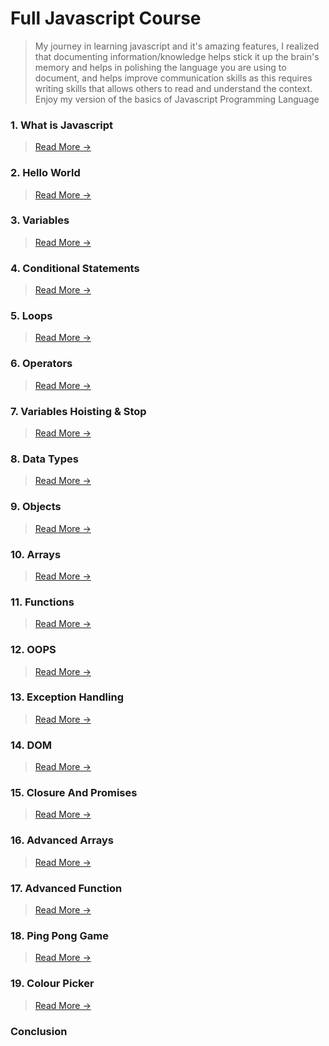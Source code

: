 # Full Javascript Course
> My journey in learning javascript and it's amazing features, I realized that documenting information/knowledge helps stick it up the brain's memory and helps in polishing the language you are using to document, and helps improve communication skills as this requires writing skills that allows others to read and understand the context. Enjoy my version of the basics of Javascript Programming Language

### 1. What is Javascript
> [Read More ->](https://github.com/lsmucassi/js_full_course/blob/main/1-javascript-intro/)

### 2. Hello World
> [Read More ->](https://github.com/lsmucassi/js_full_course/blob/main/2-hello-world/)

### 3. Variables
> [Read More ->](https://github.com/lsmucassi/js_full_course/blob/main/3-variables/)

### 4. Conditional Statements
> [Read More ->](https://github.com/lsmucassi/js_full_course/blob/main/4-conditional-statements/)

### 5. Loops
> [Read More ->](https://github.com/lsmucassi/js_full_course/blob/main/5-loops/)

### 6. Operators
> [Read More ->](https://github.com/lsmucassi/js_full_course/blob/main/6-operators/)

### 7. Variables Hoisting & Stop
> [Read More ->](https://github.com/lsmucassi/js_full_course/blob/main/7-hoisting/)


### 8. Data Types
> [Read More ->](https://github.com/lsmucassi/js_full_course/blob/main/8-primitive-data-types/)

### 9. Objects
> [Read More ->](https://github.com/lsmucassi/js_full_course/blob/main/9-objects/)


### 10. Arrays
> [Read More ->](https://github.com/lsmucassi/js_full_course/blob/main/10-arrays/)

### 11. Functions
> [Read More ->](https://github.com/lsmucassi/js_full_course/blob/main/11-functions/)

### 12. OOPS
> [Read More ->](https://github.com/lsmucassi/js_full_course/tree/main/12-oops)

### 13. Exception Handling
> [Read More ->](https://github.com/lsmucassi/js_full_course/blob/main/7-hoisting/)

### 14. DOM
> [Read More ->](https://github.com/lsmucassi/js_full_course/tree/main/14-dom)

### 15. Closure And Promises
> [Read More ->](https://github.com/lsmucassi/js_full_course/tree/main/15-closure-promises)

### 16. Advanced Arrays
> [Read More ->](https://github.com/lsmucassi/js_full_course/tree/main/16-advanced-arrays)

### 17. Advanced Function
> [Read More ->](https://github.com/lsmucassi/js_full_course/tree/main/17-advanced-functions)

### 18. Ping Pong Game
> [Read More ->](https://github.com/lsmucassi/js_full_course/tree/main/18-ping-pong-game)

### 19. Colour Picker
> [Read More ->](https://github.com/lsmucassi/js_full_course/tree/main/19-color-picker)

### Conclusion
